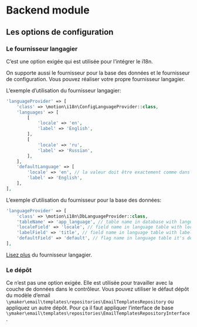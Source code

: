 Backend module
==============

## Les options de configuration

### Le fournisseur langagier

C’est une option exigée qui est utilisée pour l’intégrer le i18n.

On supporte aussi le fournisseur pour la base des données et le fournisseur de configuration.
Vous pouvez réaliser votre propre fournisseur langagier.

L’exemple d’utilisation du fournisseur langagier:

```php
'languageProvider' => [
    'class' => \motion\i18n\ConfigLanguageProvider::class,
    'languages' => [
        [
            'locale' => 'en',
            'label' => 'English',
        ],
        [
            'locale' => 'ru',
            'label' => 'Russian',
        ],
    ],
    'defaultLanguage' => [
        'locale' => 'en', // la valeur doit être exactement comme dans la propriété de la langue
        'label' => 'English',
    ],
],
```

L’exemple d’utilisation du fournisseur pour la base des données:

```php
'languageProvider' => [
    'class' => \motion\i18n\DbLanguageProvider::class,
    'tableName' => 'app_language', // table name in database with languages
    'localeField' => 'locale', // field name in language table with locale
    'labelField' => 'title', // field name in language table with label
    'defaultField' => 'default', // flag name in language table it's default language
],
```

[Lisez plus](https://github.com/motion/yii2-language-provider) du fournisseur langagier.

### Le dépôt

Ce n’est pas une option exigée. Elle est utilisée pour travailler avec la couche de données dans le contrôleur.
Vous pouvez utiliser le défaut dépôt du modèle d’email `\ymaker\email\templates\repositories\EmailTemplatesRepository`
ou appliquez un autre dépôt. Pour ça il faut appliquer l’interface de base `\ymaker\email\templates\repositories\EmailTemplatesRepositoryInterface`.
